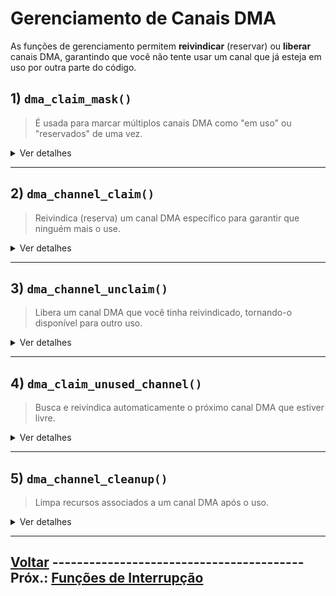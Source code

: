 # Gerenciamento de Canais DMA

As funções de gerenciamento permitem **reivindicar** (reservar) ou **liberar** canais DMA, garantindo que você não tente usar um canal que já esteja em uso por outra parte do código.

## 1) `dma_claim_mask()`
> É usada para marcar múltiplos canais DMA como "em uso" ou "reservados" de uma vez.
  <details>
  <summary>Ver detalhes</summary>

  - **Função completa:**`void dma_claim_mask(uint32_t mask);`

   -   **Parâmetros:**
        -   `mask`: Uma máscara de bits onde cada bit representa um canal DMA.

  -   **Retorno:** Nenhum (void)
  </details>

---
## 2) `dma_channel_claim()`
> Reivindica (reserva) um canal DMA específico para garantir que ninguém mais o use.
  <details>
  <summary>Ver detalhes</summary>

  - **Função completa:** `bool dma_channel_claim(uint channel);`

   -   **Parâmetros:**
        -   `channel`: O número do canal DMA a ser reivindicado.

  -   **Retorno:**
      -   `true` para reivindicar o canal, `false` caso contrário.
  </details>

---
## 3) `dma_channel_unclaim()`
> Libera um canal DMA que você tinha reivindicado, tornando-o disponível para outro uso.
  <details>
  <summary>Ver detalhes</summary>

  - **Função completa:** `void dma_channel_unclaim(uint channel);`

   -   **Parâmetros:**
        -   `channel`: O número do canal DMA a ser liberado.

  -   **Retorno:** Nenhum (void)
  </details>

---
## 4) `dma_claim_unused_channel()`
> Busca e reivindica automaticamente o próximo canal DMA que estiver livre.
  <details>
  <summary>Ver detalhes</summary>

  - **Função completa:** `uint dma_claim_unused_channel(bool panic_if_none);`

   -   **Parâmetros:**
        -   `panic_if_none`:
            - Se `true`, a função causará um panic (interrupção do programa com mensagem de erro) se não houver nenhum canal DMA disponível.
            - Se `false`, a função retornará `(uint)PICO_ERROR_GENERIC` se não houver canal disponível (permitindo que o programa tente lidar com a situação de outra forma)
                > Basicamente, é um erro não destrutivo...

  -   **Retorno:**
      -   Se a função encontrar um canal DMA livre, ela retorna o número desse canal (um número inteiro), ou `-1` se não achar nenhum canal livre.
  </details>

---
## 5) `dma_channel_cleanup()`
> Limpa recursos associados a um canal DMA após o uso.
  <details>
  <summary>Ver detalhes</summary>

  - **Função completa:** `void dma_channel_cleanup(uint channel);`

   -   **Parâmetros:**
        -   `channel`: O número do canal DMA a ser limpo.

  -   **Retorno:** Nenhum (void)
  </details>

---
## [Voltar](../../READme.md#3-funções-associadas)  ----------------------------------------- Próx.: [Funções de Interrupção](./interrupcoes.md)